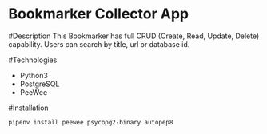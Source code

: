 # Bookmarker Collector App

#Description
This Bookmarker has full CRUD (Create, Read, Update, Delete) capability. Users can search by title, url or database id.

#Technologies

- Python3
- PostgreSQL
- PeeWee

#Installation

`pipenv install peewee psycopg2-binary autopep8`
